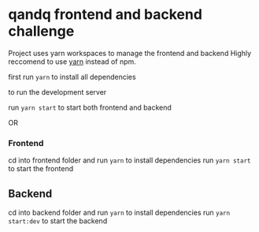 # qandq frontend and backend challenge

Project uses yarn workspaces to manage the frontend and backend
Highly reccomend to use [yarn](https://classic.yarnpkg.com/lang/en/docs/install/#windows-stable) instead of npm.

first run `yarn` to install all dependencies

to run the development server

run `yarn start` to start both frontend and backend

OR

### Frontend

cd into frontend folder and run `yarn` to install dependencies
run `yarn start` to start the frontend

## Backend

cd into backend folder and run `yarn` to install dependencies
run `yarn start:dev` to start the backend
